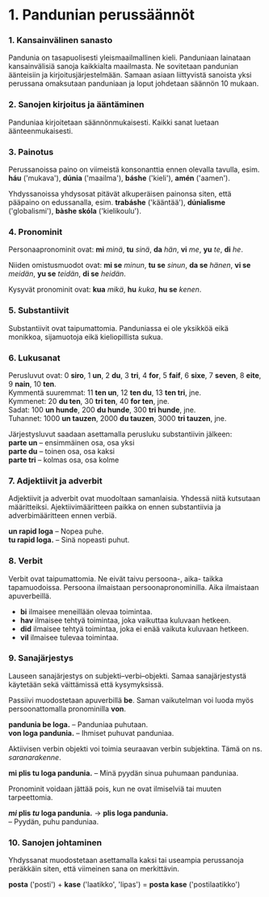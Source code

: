 
# 1. Pandunian perussäännöt

### 1. Kansainvälinen sanasto

Pandunia on tasapuolisesti yleismaailmallinen kieli.
Panduniaan lainataan kansainvälisiä sanoja kaikkialta maailmasta.
Ne sovitetaan pandunian äänteisiin ja kirjoitusjärjestelmään.
Samaan asiaan liittyvistä sanoista yksi perussana omaksutaan panduniaan ja loput johdetaan säännön 10 mukaan.

### 2. Sanojen kirjoitus ja ääntäminen

Panduniaa kirjoitetaan säännönmukaisesti.
Kaikki sanat luetaan äänteenmukaisesti.

### 3. Painotus

Perussanoissa paino on viimeistä konsonanttia ennen olevalla tavulla, esim.
**háu** ('mukava'), **dúnia** ('maailma'), **báshe** ('kieli'), **amén** ('aamen').

Yhdyssanoissa yhdysosat pitävät alkuperäisen painonsa siten, että pääpaino on edussanalla, esim.
**trabáshe** ('kääntää'), **dúnialìsme** ('globalismi'), **bàshe skóla** ('kielikoulu').

### 4. Pronominit

Personaapronominit ovat:
**mi** _minä_, **tu** _sinä_, **da** _hän_,
**vi** _me_, **yu** _te_, **di** _he_.

Niiden omistusmuodot ovat:
**mi se** _minun_, **tu se** _sinun_, **da se** _hänen_,
**vi se** _meidän_, **yu se** _teidän_, **di se** _heidän_.

Kysyvät pronominit ovat:
**kua**
_mikä_,
**hu**
_kuka_,
**hu se**
_kenen_.

### 5. Substantiivit

Substantiivit ovat taipumattomia.
Panduniassa ei ole yksikköä eikä monikkoa, sijamuotoja eikä kieliopillista sukua.

### 6. Lukusanat

Perusluvut ovat:
0 **siro**, 1 **un**, 2 **du**, 3 **tri**, 4 **for**, 5 **faif**, 6 **sixe**,
7 **seven**, 8 **eite**, 9 **nain**, 10 **ten**.  
Kymmentä suuremmat:
11 **ten un**, 12 **ten du**, 13 **ten tri**,
jne.  
Kymmenet:
20 **du ten**, 30 **tri ten**, 40 **for ten**,
jne.  
Sadat:
100 **un hunde**, 200 **du hunde**, 300 **tri hunde**,
	jne.  
Tuhannet:
1000 **un tauzen**, 2000 **du tauzen**, 3000 **tri tauzen**,
jne.
	
Järjestysluvut saadaan asettamalla perusluku substantiivin jälkeen:  
**parte un**
– ensimmäinen osa, osa yksi  
**parte du**
– toinen osa, osa kaksi  
**parte tri**
– kolmas osa, osa kolme

### 7. Adjektiivit ja adverbit
Adjektiivit ja adverbit ovat muodoltaan samanlaisia.
Yhdessä niitä kutsutaan määritteiksi.
Ajektiivimääritteen paikka on ennen substantiivia ja adverbimääritteen ennen verbiä.

**un rapid loga**
– Nopea puhe.  
**tu rapid loga.**
– Sinä nopeasti puhut.

### 8. Verbit

Verbit ovat taipumattomia.
Ne eivät taivu persoona-, aika- taikka tapamuodoissa.
Persoona ilmaistaan persoonapronominilla.
Aika ilmaistaan apuverbeillä.

- **bi**
  ilmaisee meneillään olevaa toimintaa.
- **hav**
  ilmaisee tehtyä toimintaa, joka vaikuttaa kuluvaan hetkeen.
- **did**
  ilmaisee tehtyä toimintaa, joka ei enää vaikuta kuluvaan hetkeen.
- **vil**
  ilmaisee tulevaa toimintaa.

### 9. Sanajärjestys

Lauseen sanajärjestys on subjekti–verbi–objekti.
Samaa sanajärjestystä käytetään sekä väittämissä että kysymyksissä.

Passiivi muodostetaan apuverbillä
**be**.
Saman vaikutelman voi luoda myös persoonattomalla pronominilla
**von**.

**pandunia be loga.**
– Panduniaa puhutaan.  
**von loga pandunia.**
– Ihmiset puhuvat panduniaa.

Aktiivisen verbin objekti voi toimia seuraavan verbin subjektina.
Tämä on ns. _saranarakenne_.

**mi plis tu loga pandunia.**
– Minä pyydän sinua puhumaan panduniaa.

Pronominit voidaan jättää pois, kun ne ovat ilmiselviä tai muuten tarpeettomia.

**_mi_ plis _tu_ loga pandunia.**
→ **plis loga pandunia.**  
– Pyydän, puhu panduniaa.

### 10. Sanojen johtaminen

Yhdyssanat muodostetaan asettamalla kaksi tai useampia perussanoja peräkkäin
siten, että viimeinen sana on merkittävin.

**posta**
('posti') +
**kase**
('laatikko', 'lipas') =
**posta kase**
('postilaatikko')

